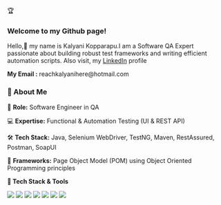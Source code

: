 
<html>
  <body>
  🏆 <h3>Welcome to my Github page!</h3> Hello,👋  my name is Kalyani Kopparapu.I am a Software QA Expert passionate about building robust test frameworks and writing efficient automation scripts.
    Also visit, my <a href="https://www.linkedin.com/in/kalyani-kopparapu-b1b822b5/" >LinkedIn</a> profile
    <p><b>My Email :</b> reachkalyanihere@hotmail.com</p>
  </body>
</html>
<h3>🚀 About Me</h3>
<p>💼 <b>Role:</b> Software Engineer in QA</p>
<p>💻 <b>Expertise:</b> Functional & Automation Testing (UI & REST API)</p>
<p>🛠️ <b>Tech Stack:</b> Java, Selenium WebDriver, TestNG, Maven, RestAssured, Postman, SoapUI</p>
<p>🔧 <b>Frameworks:</b> Page Object Model (POM) using Object Oriented Programming principles </p>

<b>🎯 Tech Stack & Tools</b>
<p align="left"> <img src="https://img.shields.io/badge/Java-ED8B00?style=for-the-badge&logo=java&logoColor=white"> <img src="https://img.shields.io/badge/Selenium-43B02A?style=for-the-badge&logo=selenium&logoColor=white"> <img src="https://img.shields.io/badge/TestNG-E34F26?style=for-the-badge&logo=testng&logoColor=white"> <img src="https://img.shields.io/badge/Maven-C71A36?style=for-the-badge&logo=apache-maven&logoColor=white"> <img src="https://img.shields.io/badge/RestAssured-000000?style=for-the-badge"> <img src="https://img.shields.io/badge/Postman-FF6C37?style=for-the-badge&logo=postman&logoColor=white"> <img src="https://img.shields.io/badge/Jenkins-D24939?style=for-the-badge&logo=jenkins&logoColor=white"> </p>
<!--
**kalopap/kalopap** is a ✨ _special_ ✨ repository because its `README.md` (this file) appears on your GitHub profile.

Here are some ideas to get you started:

- 🔭 I’m currently working on ...
- 🌱 I’m currently learning ...
- 👯 I’m looking to collaborate on ...
- 🤔 I’m looking for help with ...
- 💬 Ask me about ...
- 📫 How to reach me: ...
- 😄 Pronouns: ...
- ⚡ Fun fact: ...
-->
